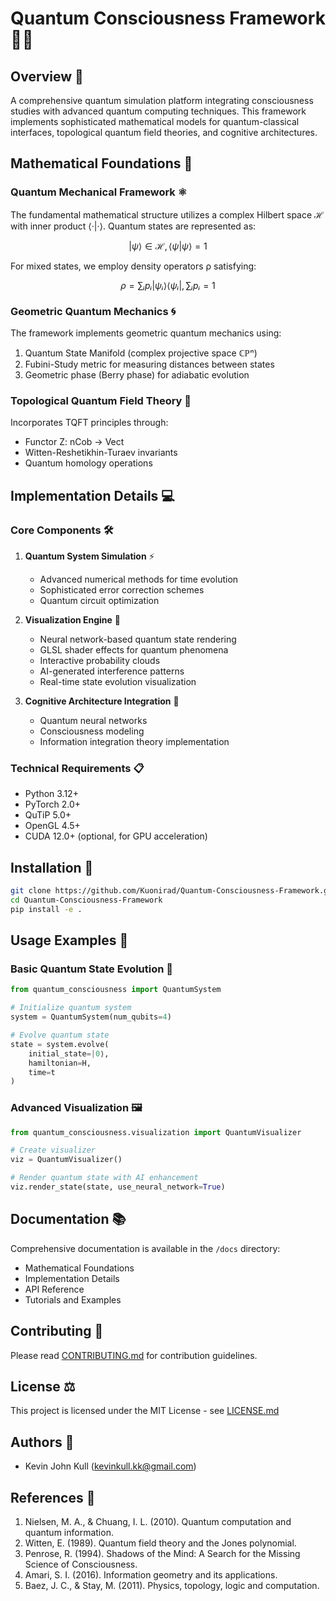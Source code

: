 # Quantum Consciousness Framework 🧠🌌

## Overview 🔬

A comprehensive quantum simulation platform integrating consciousness studies with advanced quantum computing techniques. This framework implements sophisticated mathematical models for quantum-classical interfaces, topological quantum field theories, and cognitive architectures.

## Mathematical Foundations 📐

### Quantum Mechanical Framework ⚛️

The fundamental mathematical structure utilizes a complex Hilbert space ℋ with inner product ⟨·|·⟩. Quantum states are represented as:

```math
|ψ⟩ ∈ ℋ, ⟨ψ|ψ⟩ = 1
```

For mixed states, we employ density operators ρ satisfying:
```math
ρ = ∑ᵢ pᵢ |ψᵢ⟩⟨ψᵢ|, ∑ᵢ pᵢ = 1
```

### Geometric Quantum Mechanics 🌀

The framework implements geometric quantum mechanics using:

1. Quantum State Manifold (complex projective space ℂℙⁿ)
2. Fubini-Study metric for measuring distances between states
3. Geometric phase (Berry phase) for adiabatic evolution

### Topological Quantum Field Theory 🔄

Incorporates TQFT principles through:
- Functor Z: nCob → Vect
- Witten-Reshetikhin-Turaev invariants
- Quantum homology operations

## Implementation Details 💻

### Core Components 🛠️

1. **Quantum System Simulation** ⚡
   - Advanced numerical methods for time evolution
   - Sophisticated error correction schemes
   - Quantum circuit optimization

2. **Visualization Engine** 🎨
   - Neural network-based quantum state rendering
   - GLSL shader effects for quantum phenomena
   - Interactive probability clouds
   - AI-generated interference patterns
   - Real-time state evolution visualization

3. **Cognitive Architecture Integration** 🧠
   - Quantum neural networks
   - Consciousness modeling
   - Information integration theory implementation

### Technical Requirements 📋

- Python 3.12+
- PyTorch 2.0+
- QuTiP 5.0+
- OpenGL 4.5+
- CUDA 12.0+ (optional, for GPU acceleration)

## Installation 🚀

```bash
git clone https://github.com/Kuonirad/Quantum-Consciousness-Framework.git
cd Quantum-Consciousness-Framework
pip install -e .
```

## Usage Examples 📝

### Basic Quantum State Evolution 🔄
```python
from quantum_consciousness import QuantumSystem

# Initialize quantum system
system = QuantumSystem(num_qubits=4)

# Evolve quantum state
state = system.evolve(
    initial_state=|0⟩,
    hamiltonian=H,
    time=t
)
```

### Advanced Visualization 🖼️
```python
from quantum_consciousness.visualization import QuantumVisualizer

# Create visualizer
viz = QuantumVisualizer()

# Render quantum state with AI enhancement
viz.render_state(state, use_neural_network=True)
```

## Documentation 📚

Comprehensive documentation is available in the `/docs` directory:
- Mathematical Foundations
- Implementation Details
- API Reference
- Tutorials and Examples

## Contributing 🤝

Please read [CONTRIBUTING.md](CONTRIBUTING.md) for contribution guidelines.

## License ⚖️

This project is licensed under the MIT License - see [LICENSE.md](LICENSE.md)

## Authors 👥

- Kevin John Kull (kevinkull.kk@gmail.com)

## References 📖

1. Nielsen, M. A., & Chuang, I. L. (2010). Quantum computation and quantum information.
2. Witten, E. (1989). Quantum field theory and the Jones polynomial.
3. Penrose, R. (1994). Shadows of the Mind: A Search for the Missing Science of Consciousness.
4. Amari, S. I. (2016). Information geometry and its applications.
5. Baez, J. C., & Stay, M. (2011). Physics, topology, logic and computation.
